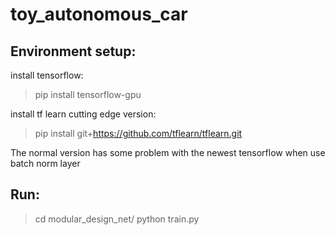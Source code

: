 # toy_autonomous_car

## Environment setup:
install tensorflow:

> pip install tensorflow-gpu

install tf learn cutting edge version:

> pip install git+https://github.com/tflearn/tflearn.git


The normal version has some problem with the newest tensorflow when use batch norm layer 

## Run:
> cd modular_design_net/
> python train.py
